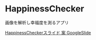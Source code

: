 # HappinessChecker

画像を解析し幸福度を測るアプリ

[HappinessCheckerスライド 案 GoogleSlide](https://docs.google.com/presentation/d/12CneXEId2w2vQBgvprHlq2TW2eG23QKIXhVJvwwvPfI/edit?usp=sharing)

